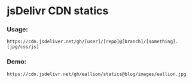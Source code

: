 # jsDelivr CDN statics

### Usage:
```
https://cdn.jsdeliver.net/gh/[user]/[repo]@[branch]/[something].[jpg/css/js]
```
### Demo:
```
https://cdn.jsdelivr.net/gh/eallion/statics@blog/images/eallion.jpg
```
